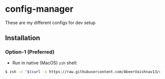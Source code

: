 # config-manager
These are my different configs for dev setup

## Installation
### Option-1 (Preferred)
- Run in native (MacOS) `zsh` shell:

```bash
$ zsh -c "$(curl -s https://raw.githubusercontent.com/AbeerVaishnav13/config-manager/main/setup-packages-configs.zsh)"
```
